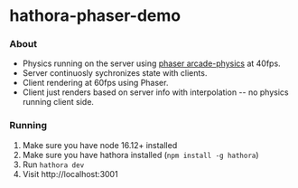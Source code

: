 # hathora-phaser-demo

### About

- Physics running on the server using [phaser arcade-physics](https://github.com/yandeu/arcade-physics) at 40fps.
- Server continuosly sychronizes state with clients.
- Client rendering at 60fps using Phaser.
- Client just renders based on server info with interpolation -- no physics running client side.

### Running

1. Make sure you have node 16.12+ installed
2. Make sure you have hathora installed (`npm install -g hathora`)
3. Run `hathora dev`
4. Visit http://localhost:3001
